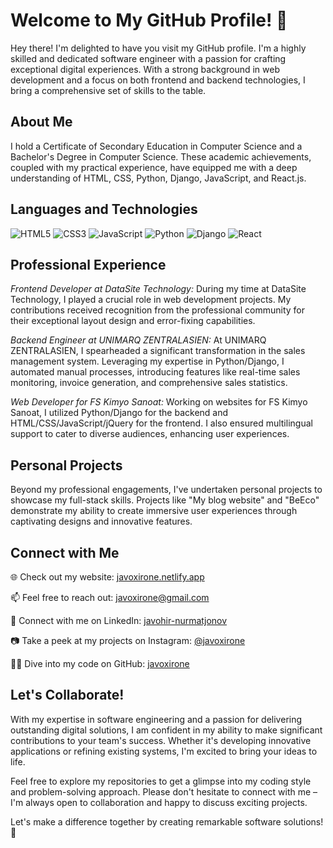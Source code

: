 # Welcome to My GitHub Profile! 👋

Hey there! I'm delighted to have you visit my GitHub profile. I'm a highly skilled and dedicated software engineer with a passion for crafting exceptional digital experiences. With a strong background in web development and a focus on both frontend and backend technologies, I bring a comprehensive set of skills to the table.

## About Me

I hold a Certificate of Secondary Education in Computer Science and a Bachelor's Degree in Computer Science. These academic achievements, coupled with my practical experience, have equipped me with a deep understanding of HTML, CSS, Python, Django, JavaScript, and React.js.

## Languages and Technologies
![HTML5](https://img.shields.io/badge/-HTML5-E34F26?style=flat&logo=HTML5&logoColor=white)
![CSS3](https://img.shields.io/badge/-CSS3-1572B6?style=flat&logo=CSS3&logoColor=white)
![JavaScript](https://img.shields.io/badge/-JavaScript-F7DF1E?style=flat&logo=JavaScript&logoColor=black)
![Python](https://img.shields.io/badge/-Python-3776AB?style=flat&logo=Python&logoColor=white)
![Django](https://img.shields.io/badge/-Django-092E20?style=flat&logo=Django&logoColor=white)
![React](https://img.shields.io/badge/-React-61DAFB?style=flat&logo=React&logoColor=black)

## Professional Experience

*Frontend Developer at DataSite Technology:* During my time at DataSite Technology, I played a crucial role in web development projects. My contributions received recognition from the professional community for their exceptional layout design and error-fixing capabilities.

*Backend Engineer at UNIMARQ ZENTRALASIEN:* At UNIMARQ ZENTRALASIEN, I spearheaded a significant transformation in the sales management system. Leveraging my expertise in Python/Django, I automated manual processes, introducing features like real-time sales monitoring, invoice generation, and comprehensive sales statistics.

*Web Developer for FS Kimyo Sanoat:* Working on websites for FS Kimyo Sanoat, I utilized Python/Django for the backend and HTML/CSS/JavaScript/jQuery for the frontend. I also ensured multilingual support to cater to diverse audiences, enhancing user experiences.

## Personal Projects

Beyond my professional engagements, I've undertaken personal projects to showcase my full-stack skills. Projects like "My blog website" and "BeEco" demonstrate my ability to create immersive user experiences through captivating designs and innovative features.

## Connect with Me

🌐 Check out my website: [javoxirone.netlify.app](https://javoxirone.netlify.app)

📫 Feel free to reach out: [javoxirone@gmail.com](mailto:javoxirone@gmail.com)

🔗 Connect with me on LinkedIn: [javohir-nurmatjonov](https://www.linkedin.com/in/javohir-nurmatjonov)

📷 Take a peek at my projects on Instagram: [@javoxirone](https://www.instagram.com/javoxirone)

👨‍💻 Dive into my code on GitHub: [javoxirone](https://github.com/javoxirone)

## Let's Collaborate!

With my expertise in software engineering and a passion for delivering outstanding digital solutions, I am confident in my ability to make significant contributions to your team's success. Whether it's developing innovative applications or refining existing systems, I'm excited to bring your ideas to life.

Feel free to explore my repositories to get a glimpse into my coding style and problem-solving approach. Please don't hesitate to connect with me – I'm always open to collaboration and happy to discuss exciting projects.

Let's make a difference together by creating remarkable software solutions! 🚀
